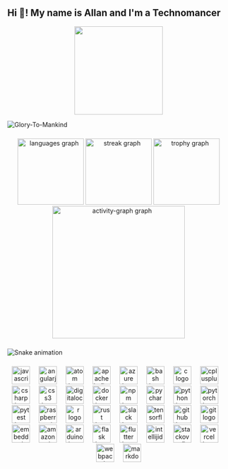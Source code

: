 <h2 align="left">Hi 👋! My name is Allan and I'm a Technomancer</h2>

<div align="center">
  <img height="200" src=""C:\Users\kunya\OneDrive\Pictures\particles.gif"" />
</div>

![Glory-To-Mankind](https://github.com/DarkStarStrix/DarkStarStrix/assets/108637439/9631273c-4568-459c-a720-1cfd71543f8f)


###

<div align="center">
  <img src="https://github-readme-stats.vercel.app/api/top-langs?username=DarkStarStrix&locale=en&hide_title=false&layout=compact&card_width=320&langs_count=5&theme=dracula&hide_border=false&order=2" height="150" alt="languages graph"  />
  <img src="https://streak-stats.demolab.com?user=DarkStarStrix&locale=en&mode=daily&theme=dracula&hide_border=false&border_radius=5&order=3" height="150" alt="streak graph"  />
  <img src="https://github-profile-trophy.vercel.app?username=DarkStarStrix&theme=dracula&column=-1&row=1&margin-w=8&margin-h=8&no-bg=false&no-frame=false&order=4" height="150" alt="trophy graph"  />
  <img src="https://github-readme-activity-graph.vercel.app/graph?username=DarkStarStrix&radius=16&theme=react&area=true&order=5" height="300" alt="activity-graph graph"  />
</div>

###

<img src="https://raw.githubusercontent.com/DarkStarStrix/DarkStarStrix/output/snake.svg" alt="Snake animation" />

###

<div align="center">
  <img src="https://cdn.jsdelivr.net/gh/devicons/devicon/icons/javascript/javascript-original.svg" height="41" alt="javascript logo"  />
  <img width="12" />
  <img src="https://cdn.jsdelivr.net/gh/devicons/devicon/icons/angularjs/angularjs-original.svg" height="41" alt="angularjs logo"  />
  <img width="12" />
  <img src="https://cdn.jsdelivr.net/gh/devicons/devicon/icons/atom/atom-original.svg" height="41" alt="atom logo"  />
  <img width="12" />
  <img src="https://cdn.jsdelivr.net/gh/devicons/devicon/icons/apachekafka/apachekafka-original.svg" height="41" alt="apachekafka logo"  />
  <img width="12" />
  <img src="https://cdn.jsdelivr.net/gh/devicons/devicon/icons/azure/azure-original.svg" height="41" alt="azure logo"  />
  <img width="12" />
  <img src="https://cdn.jsdelivr.net/gh/devicons/devicon/icons/bash/bash-original.svg" height="41" alt="bash logo"  />
  <img width="12" />
  <img src="https://cdn.jsdelivr.net/gh/devicons/devicon/icons/c/c-original.svg" height="41" alt="c logo"  />
  <img width="12" />
  <img src="https://cdn.jsdelivr.net/gh/devicons/devicon/icons/cplusplus/cplusplus-original.svg" height="41" alt="cplusplus logo"  />
  <img width="12" />
  <img src="https://cdn.jsdelivr.net/gh/devicons/devicon/icons/csharp/csharp-original.svg" height="41" alt="csharp logo"  />
  <img width="12" />
  <img src="https://cdn.jsdelivr.net/gh/devicons/devicon/icons/css3/css3-original.svg" height="41" alt="css3 logo"  />
  <img width="12" />
  <img src="https://cdn.jsdelivr.net/gh/devicons/devicon/icons/digitalocean/digitalocean-original.svg" height="41" alt="digitalocean logo"  />
  <img width="12" />
  <img src="https://cdn.jsdelivr.net/gh/devicons/devicon/icons/docker/docker-original.svg" height="41" alt="docker logo"  />
  <img width="12" />
  <img src="https://cdn.jsdelivr.net/gh/devicons/devicon/icons/npm/npm-original-wordmark.svg" height="41" alt="npm logo"  />
  <img width="12" />
  <img src="https://cdn.jsdelivr.net/gh/devicons/devicon/icons/pycharm/pycharm-original.svg" height="41" alt="pycharm logo"  />
  <img width="12" />
  <img src="https://cdn.jsdelivr.net/gh/devicons/devicon/icons/python/python-original.svg" height="41" alt="python logo"  />
  <img width="12" />
  <img src="https://cdn.jsdelivr.net/gh/devicons/devicon/icons/pytorch/pytorch-original.svg" height="41" alt="pytorch logo"  />
  <img width="12" />
  <img src="https://cdn.jsdelivr.net/gh/devicons/devicon/icons/pytest/pytest-original.svg" height="41" alt="pytest logo"  />
  <img width="12" />
  <img src="https://cdn.jsdelivr.net/gh/devicons/devicon/icons/raspberrypi/raspberrypi-original.svg" height="41" alt="raspberrypi logo"  />
  <img width="12" />
  <img src="https://cdn.jsdelivr.net/gh/devicons/devicon/icons/r/r-original.svg" height="41" alt="r logo"  />
  <img width="12" />
  <img src="https://skillicons.dev/icons?i=rust" height="41" alt="rust logo"  />
  <img width="12" />
  <img src="https://cdn.jsdelivr.net/gh/devicons/devicon/icons/slack/slack-original.svg" height="41" alt="slack logo"  />
  <img width="12" />
  <img src="https://cdn.jsdelivr.net/gh/devicons/devicon/icons/tensorflow/tensorflow-original.svg" height="41" alt="tensorflow logo"  />
  <img width="12" />
  <img src="https://cdn.jsdelivr.net/gh/devicons/devicon/icons/github/github-original.svg" height="41" alt="github logo"  />
  <img width="12" />
  <img src="https://cdn.jsdelivr.net/gh/devicons/devicon/icons/git/git-original.svg" height="41" alt="git logo"  />
  <img width="12" />
  <img src="https://cdn.jsdelivr.net/gh/devicons/devicon/icons/embeddedc/embeddedc-original.svg" height="41" alt="embeddedc logo"  />
  <img width="12" />
  <img src="https://skillicons.dev/icons?i=aws" height="41" alt="amazonwebservices logo"  />
  <img width="12" />
  <img src="https://skillicons.dev/icons?i=arduino" height="41" alt="arduino logo"  />
  <img width="12" />
  <img src="https://skillicons.dev/icons?i=flask" height="41" alt="flask logo"  />
  <img width="12" />
  <img src="https://skillicons.dev/icons?i=flutter" height="41" alt="flutter logo"  />
  <img width="12" />
  <img src="https://skillicons.dev/icons?i=idea" height="41" alt="intellijidea logo"  />
  <img width="12" />
  <img src="https://skillicons.dev/icons?i=stackoverflow" height="41" alt="stackoverflow logo"  />
  <img width="12" />
  <img src="https://skillicons.dev/icons?i=vercel" height="41" alt="vercel logo"  />
  <img width="12" />
  <img src="https://skillicons.dev/icons?i=webpack" height="41" alt="webpack logo"  />
  <img width="12" />
  <img src="https://cdn.jsdelivr.net/gh/devicons/devicon/icons/markdown/markdown-original.svg" height="41" alt="markdown logo"  />
</div>

###
